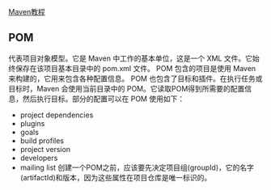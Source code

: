 [Maven教程](https://www.yiibai.com/maven/)
## POM
代表项目对象模型。它是 Maven 中工作的基本单位，这是一个 XML 文件。它始终保存在该项目基本目录中的 pom.xml 文件。
POM 包含的项目是使用 Maven 来构建的，它用来包含各种配置信息。
POM 也包含了目标和插件。在执行任务或目标时，Maven 会使用当前目录中的 POM。它读取POM得到所需要的配置信息，然后执行目标。部分的配置可以在 POM 使用如下：
* project dependencies
* plugins
* goals
* build profiles
* project version
* developers
* mailing list
创建一个POM之前，应该要先决定项目组(groupId)，它的名字(artifactId)和版本，因为这些属性在项目仓库是唯一标识的。